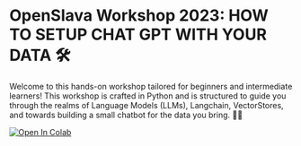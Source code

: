 # OpenSlava Workshop 2023: HOW TO SETUP CHAT GPT WITH YOUR DATA 🛠️

Welcome to this hands-on workshop tailored for beginners and intermediate learners! This workshop is crafted in Python and is structured to guide you through the realms of Language Models (LLMs), Langchain, VectorStores, and towards building a small chatbot for the data you bring. 💬🤖

[![Open In Colab](https://colab.research.google.com/assets/colab-badge.svg)](https://colab.research.google.com/github/ableneo/OpenSlava-2023-Chatbot-Workshop/blob/main/Workshop_ChatGPT.ipynb)
